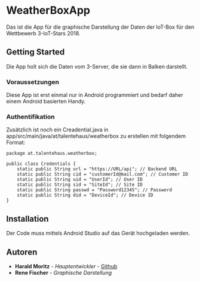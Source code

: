 # WeatherBoxApp

Das ist die App für die graphische Darstellung der Daten der IoT-Box für den Wettbewerb 3-IoT-Stars 2018. 

## Getting Started

Die App holt sich die Daten vom 3-Server, die sie dann in Balken darstellt.

### Voraussetzungen

Diese App ist erst einmal nur in Android programmiert und bedarf daher einem Android basierten Handy. 

### Authentifikation

Zusätzlich ist noch ein Creadential.java in app/src/main/java/at/talentehaus/weatherbox zu erstellen mit folgendem Format:
```
package at.talentehaus.weatherbox;

public class Credentials {
    static public String url = "https://URL/api"; // Backend URL
    static public String cid = "customerId@mail.com"; // Customer ID
    static public String uid = "UserId"; // User ID
    static public String sid = "SiteId"; // Site ID
    static public String passwd = "Password12345"; // Password
    static public String did = "DeviceId"; // Device ID
}
```

## Installation

Der Code muss mittels Android Studio auf das Gerät hochgeladen werden.

## Autoren

* **Harald Moritz** - *Hauptentwickler* - [Github](https://github.com/wicket1001)
* **Rene Fischer** - *Graphische Darstellung*
